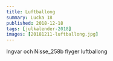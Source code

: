 ```yaml
---
title: Luftballong
summary: Lucka 18
published: 2018-12-18
tags: [julkalender-2018]
images: [20181211-luftballong.jpg]
---
```


Ingvar och Nisse_258b flyger luftballong
